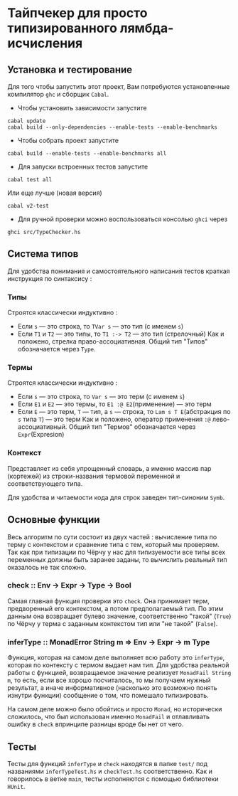 # Тайпчекер для просто типизированного лямбда-исчисления
## Установка и тестирование
Для того чтобы запустить этот проект, Вам потребуются установленные компилятор `ghc` и сборщик `Cabal`.

- Чтобы установить зависимости запустите

```
cabal update
cabal build --only-dependencies --enable-tests --enable-benchmarks
```

- Чтобы собрать проект запустите

```
cabal build --enable-tests --enable-benchmarks all
```

- Для запуски встроенных тестов запустите

```
cabal test all
```
Или еще лучше (новая версия)
```
cabal v2-test
```
- Для ручной проверки можно воспользоваться консолью `ghci` через

```
ghci src/TypeChecker.hs
```

## Система типов
Для удобства понимания и самостоятельного написания тестов краткая инструкция по синтаксису :

### Типы
Строятся классически индуктивно :
- Если `s` — это строка, то `TVar s` — это тип (с именем `s`)
- Если `T1` и `T2` — это типы, то `T1 :-> T2` — это тип (стрелочный)
Как и положено, стрелка право-ассоциативная. Общий тип "Типов" обозначается через `Type`.

### Термы
Строятся классически индуктивно :
- Если `s` — это строка, то `Var s` — это терм (с именем `s`)
- Если `E1` и `E2` — это термы, то `E1 :@ E2`(применение) — это терм
- Если `E` — это терм, `T` — тип, a `s` — строка, то `Lam s T E`(абстракция по `s` типа `T`) — это терм
Как и положено, оператор применения `:@` лево-ассоциативный. Общий тип "Термов" обозначается через `Expr`(Expresion)

### Контекст
Представляет из себя упрощенный словарь, а именно массив пар (кортежей) из строки-названия термовой переменной и соответствующего типа. 

Для удобства и читаемости кода для строк заведен тип-синоним `Symb`.

## Основные функции
Весь алгоритм по сути состоит из двух частей : вычисление типа по терму с контекстом и сравнение типа с тем, который мы проверяем. Так как при типизации по Чёрчу у нас для типизуемости все типы всех переменных должны быть заранее заданы, то вычислить реальный тип оказалось не так сложно.

### check :: Env -> Expr -> Type -> Bool
Самая главная функция проверки это `check`. Она принимает терм, предворенный его контекстом, а потом предполагаемый тип. По этим данным она возвращает булево значение, соответственно "такой" (`True`) по Чёрчу у терма с заданным контекстом тип или "не такой" (`False`).

### inferType :: MonadError String m => Env -> Expr -> m Type
Функция, которая на самом деле выполняет всю работу это `inferType`, которая по контексту с термом выдает нам тип. Для удобства реальной работы с функцией, возвращаемое значение реализует `MonadFail String m`, то есть, если все хорошо посчиталось, то мы получаем нужный результат, а иначе информативное (насколько это возможно понять изнутри функции) сообщение о том, что помешало типизировать.

На самом деле можно было обойтись и просто `Monad`, но исторически сложилось, что был использован именно `MonadFail` и отлавливать ошибку в `check` впринципе разницы вроде бы нет от чего.

## Тесты
Тесты для функций `inferType` и `check` находятся в папке `test/` под названиями `inferTypeTest.hs` и `checkTest.hs` соответственно. Как и говорилось в ветке `main`, тесты исполняются с помощью библиотеки `HUnit`. 

